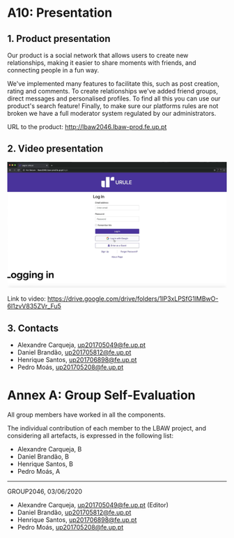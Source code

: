 # A10: Presentation
## 1. Product presentation

Our product is a social network that allows users to create new relationships, making it easier to share moments with friends, and connecting people in a fun way.

We've implemented many features to facilitate this, such as post creation, rating and comments.
To create relationships we've added friend groups, direct messages and personalised profiles.
To find all this you can use our product's search feature!
Finally, to make sure our platforms rules are not broken we have a full moderator system regulated by our administrators.

URL to the product: http://lbaw2046.lbaw-prod.fe.up.pt  

## 2. Video presentation

![Screenshot_2020-06-08_at_01.06.45](uploads/714cebfc044161d46ba9add22a0f939c/Screenshot_2020-06-08_at_01.06.45.png)

Link to video: https://drive.google.com/drive/folders/1lP3xLPSfG1lMBwO-6l1zvV835ZVr_Fu5

## 3. Contacts

* Alexandre Carqueja, [up201705049@fe.up.pt](mailto:up201705049@fe.up.pt)
* Daniel Brandão, [up201705812@fe.up.pt](mailto:up201705812@fe.up.pt)
* Henrique Santos, [up201706898@fe.up.pt](mailto:up201706898@fe.up.pt) 
* Pedro Moás, [up201705208@fe.up.pt](mailto:up201705208@fe.up.pt)

# Annex A: Group Self-Evaluation

All group members have worked in all the components.

The individual contribution of each member to the LBAW project, and considering all artefacts, is expressed in the following list:

* Alexandre Carqueja, B
* Daniel Brandão, B
* Henrique Santos, B
* Pedro Moás, A

***
GROUP2046, 03/06/2020

* Alexandre Carqueja, [up201705049@fe.up.pt](mailto:up201705049@fe.up.pt) (Editor)
* Daniel Brandão, [up201705812@fe.up.pt](mailto:up201705812@fe.up.pt)
* Henrique Santos, [up201706898@fe.up.pt](mailto:up201706898@fe.up.pt) 
* Pedro Moás, [up201705208@fe.up.pt](mailto:up201705208@fe.up.pt)